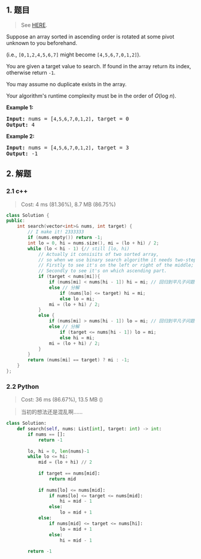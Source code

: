 ## 1. 题目

> See [HERE](https://leetcode.com/problems/search-in-rotated-sorted-array/).

<div><p>Suppose an array sorted in ascending order is rotated at some pivot unknown to you beforehand.</p>

<p>(i.e., <code>[0,1,2,4,5,6,7]</code> might become <code>[4,5,6,7,0,1,2]</code>).</p>

<p>You are given a target value to search. If found in the array return its index, otherwise return <code>-1</code>.</p>

<p>You may assume no duplicate exists in the array.</p>

<p>Your algorithm's runtime complexity must be in the order of&nbsp;<em>O</em>(log&nbsp;<em>n</em>).</p>

<p><strong>Example 1:</strong></p>

<pre><strong>Input:</strong> nums = [<code>4,5,6,7,0,1,2]</code>, target = 0
<strong>Output:</strong> 4
</pre>

<p><strong>Example 2:</strong></p>

<pre><strong>Input:</strong> nums = [<code>4,5,6,7,0,1,2]</code>, target = 3
<strong>Output:</strong> -1</pre>
</div>

## 2. 解题

### 2.1 c++

> Cost: 4 ms (81.36%), 8.7 MB (86.75%)

```cpp
class Solution {
public:
    int search(vector<int>& nums, int target) {
        // I make it! 2333333
        if (nums.empty()) return -1;
        int lo = 0, hi = nums.size(), mi = (lo + hi) / 2;
        while (lo < hi - 1) {// still [lo, hi)
            // Actually it consisits of two sorted array, 
            // so when we use binary search algorithm it needs two-step judgement:
            // Firstly to see it's on the left or right of the middle;
            // Secondly to see it's on which ascending part.
            if (target < nums[mi]){
                if (nums[mi] < nums[hi - 1]) hi = mi; // 回归到平凡子问题
                else // 分解
                    if (nums[lo] <= target) hi = mi;
                    else lo = mi;
                mi = (lo + hi) / 2;
            }
            else {
                if (nums[mi] > nums[hi - 1]) lo = mi; // 回归到平凡子问题
                else // 分解
                    if (target <= nums[hi - 1]) lo = mi;
                    else hi = mi;
                mi = (lo + hi) / 2;
            }
        }
        return (nums[mi] == target) ? mi : -1;
    }
};
```

### 2.2 Python

> Cost: 36 ms (86.67%), 13.5 MB ()

> 当初的想法还是混乱啊......

```python
class Solution:
    def search(self, nums: List[int], target: int) -> int:
        if nums == []:
            return -1
        
        lo, hi = 0, len(nums)-1
        while lo <= hi:
            mid = (lo + hi) // 2
            
            if target == nums[mid]:
                return mid
            
            if nums[lo] <= nums[mid]:
                if nums[lo] <= target <= nums[mid]:
                    hi = mid - 1
                else:
                    lo = mid + 1
            else:
                if nums[mid] <= target <= nums[hi]:
                    lo = mid + 1
                else:
                    hi = mid - 1
        
        return -1
```
